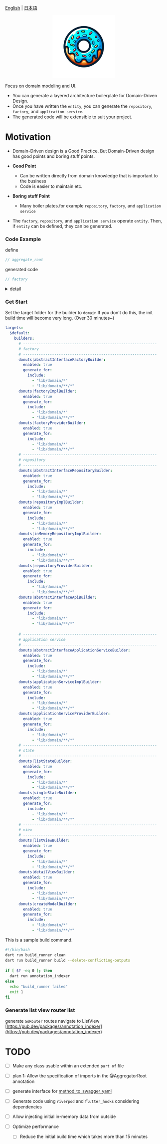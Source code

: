 [English](https://github.com/powerboo/donuts/blob/main/packages/donuts/README.md) | [日本語](https://github.com/powerboo/donuts/blob/main/resources/ja_JP/README.md)

<p align="center">
  <img src="https://github.com/powerboo/donuts/raw/main/resources/icon/donuts.png" width="200">
</p>

Focus on domain modeling and UI.

- You can generate a layered architecture boilerplate for Domain-Driven Design.
- Once you have written the `entity`, you can generate the `repository`, `factory`, and `application service`.
- The generated code will be extensible to suit your project.

# Motivation

- Domain-Driven design is a Good Practice. But Domain-Driven design has good points and boring stuff points.

- **Good Point**

  - Can be written directly from domain knowledge that is important to the business
  - Code is easier to maintain etc.

- **Boring stuff Point**

  - Many boiler plates.for example `repository`, `factory`, and `application service`

- The `factory`, `repository`, and `application service` operate `entity`. Then, if `entity` can be defined, they can be generated.

### Code Example

define

```dart
// aggregate_root
```

generated code

```dart
// factory

```

<details>

<summary>detail</summary>

```dart
// repository

// factory_impl

// repository

// repository_impl

// in_memory_repository_impl

// application_service

// list_state

// single_state

// list view

// detail view

// create modal

```

</details>

### Get Start

Set the target folder for the builder to `domain`
If you don't do this, the init build time will become very long. (Over 30 minutes~)

```yaml
targets:
  $default:
    builders:
      # ------------------------------------------------------------
      # factory
      # ------------------------------------------------------------
      donuts|abstractInterfaceFactoryBuilder:
        enabled: true
        generate_for:
          include:
            - "lib/domain/*"
            - "lib/domain/**/*"
      donuts|factoryImplBuilder:
        enabled: true
        generate_for:
          include:
            - "lib/domain/*"
            - "lib/domain/**/*"
      donuts|factoryProviderBuilder:
        enabled: true
        generate_for:
          include:
            - "lib/domain/*"
            - "lib/domain/**/*"
      # ------------------------------------------------------------
      # repository
      # ------------------------------------------------------------
      donuts|abstractInterfaceRepositoryBuilder:
        enabled: true
        generate_for:
          include:
            - "lib/domain/*"
            - "lib/domain/**/*"
      donuts|repositoryImplBuilder:
        enabled: true
        generate_for:
          include:
            - "lib/domain/*"
            - "lib/domain/**/*"
      donuts|inMemoryRepositoryImplBuilder:
        enabled: true
        generate_for:
          include:
            - "lib/domain/*"
            - "lib/domain/**/*"
      donuts|repositoryProviderBuilder:
        enabled: true
        generate_for:
          include:
            - "lib/domain/*"
            - "lib/domain/**/*"
      donuts|abstractInterfaceApiBuilder:
        enabled: true
        generate_for:
          include:
            - "lib/domain/*"
            - "lib/domain/**/*"

      # ------------------------------------------------------------
      # application service
      # ------------------------------------------------------------
      donuts|abstractInterfaceApplicationServiceBuilder:
        enabled: true
        generate_for:
          include:
            - "lib/domain/*"
            - "lib/domain/**/*"
      donuts|applicationServiceImplBuilder:
        enabled: true
        generate_for:
          include:
            - "lib/domain/*"
            - "lib/domain/**/*"
      donuts|applicationServiceProviderBuilder:
        enabled: true
        generate_for:
          include:
            - "lib/domain/*"
            - "lib/domain/**/*"
      # ------------------------------------------------------------
      # state
      # ------------------------------------------------------------
      donuts|listStateBuilder:
        enabled: true
        generate_for:
          include:
            - "lib/domain/*"
            - "lib/domain/**/*"
      donuts|singleStateBuilder:
        enabled: true
        generate_for:
          include:
            - "lib/domain/*"
            - "lib/domain/**/*"
      # ------------------------------------------------------------
      # view
      # ------------------------------------------------------------
      donuts|listViewBuilder:
        enabled: true
        generate_for:
          include:
            - "lib/domain/*"
            - "lib/domain/**/*"
      donuts|detailViewBuilder:
        enabled: true
        generate_for:
          include:
            - "lib/domain/*"
            - "lib/domain/**/*"
      donuts|createModalBuilder:
        enabled: true
        generate_for:
          include:
            - "lib/domain/*"
            - "lib/domain/**/*"
```

This is a sample build command.

```sh
#!/bin/bash
dart run build_runner clean
dart run build_runner build --delete-conflicting-outputs

if [ $? -eq 0 ]; then
  dart run annotation_indexer
else
  echo "build_runner failed"
  exit 1
fi
```

### Generate list view router list

generate `GoRouter` routes navigate to ListView
[https://pub.dev/packages/annotation_indexer](https://pub.dev/packages/annotation_indexer)

# TODO

- [ ] Make any class usable within an extended `part of` file

- [ ] plan 1: Allow the specification of imports in the @AggregatorRoot annotation

- [ ] generate interface for [method_to_swagger_yaml](https://pub.dev/packages/method_to_swagger_yaml)

- [ ] Generate code using `riverpod` and `flutter_hooks` considering dependencies
- [ ] Allow injecting initial in-memory data from outside
- [ ] Optimize performance
  - [ ] Reduce the initial build time which takes more than 15 minutes
